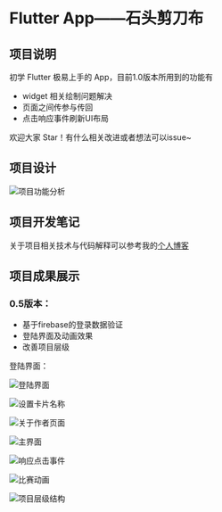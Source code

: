 # Flutter App——石头剪刀布

## 项目说明

初学 Flutter 极易上手的 App，目前1.0版本所用到的功能有

- widget 相关绘制问题解决
- 页面之间传参与传回
- 点击响应事件刷新UI布局

欢迎大家 Star！有什么相关改进或者想法可以issue~

## 项目设计

![项目功能分析](stage.png)

## 项目开发笔记

关于项目相关技术与代码解释可以参考我的[个人博客](https://allenmistake.github.io/)

## 项目成果展示

### 0.5版本：

- 基于firebase的登录数据验证
- 登陆界面及动画效果
- 改善项目层级

登陆界面：

![登陆界面](show/signin.gif)

![设置卡片名称](show/1.png)

![关于作者页面](show/2.png)

![主界面](show/4.png)

![响应点击事件](show/3.png)

![比赛动画](show/animation.gif)

![项目层级结构](show/5.png)